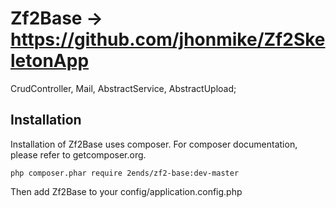 Zf2Base -> https://github.com/jhonmike/Zf2SkeletonApp
=====================================================

CrudController, Mail, AbstractService, AbstractUpload;

Installation
------------

Installation of Zf2Base uses composer. For composer documentation, please refer to getcomposer.org.

	php composer.phar require 2ends/zf2-base:dev-master

Then add Zf2Base to your config/application.config.php

